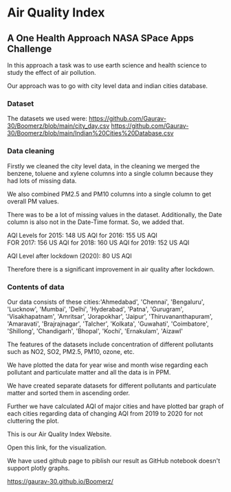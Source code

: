 # Air Quality Index

## A One Health Approach NASA SPace Apps Challenge

In this approach a task was to use earth science and health science to study the effect of 
air pollution. 

Our approach was to go with city level data and indian cities database. 

### Dataset

The datasets we used were: https://github.com/Gaurav-30/Boomerz/blob/main/city_day.csv
			   https://github.com/Gaurav-30/Boomerz/blob/main/Indian%20Cities%20Database.csv 


### Data cleaning

Firstly we cleaned the city level data, in  the cleaning we merged the benzene, toluene and xylene
columns into a single column because they had lots of missing data.

We also combined PM2.5 and PM10 columns into a single column to get overall PM values.

There was to be a lot of missing values in the dataset. Additionally, the Date
column is also not in the Date-Time format. So, we added that.

AQI Levels for 2015: 148 US AQI 
           for 2016: 155 US AQI  
	   FOR 2017: 156 US AQI
	   for 2018: 160 US AQI
	   for 2019: 152 US AQI

AQI Level after lockdown (2020): 80 US AQI

Therefore there is a significant improvement in air quality after lockdown.

### Contents of data

Our data consists of these cities:'Ahmedabad', 'Chennai', 'Bengaluru', 'Lucknow', 'Mumbai', 'Delhi',
       				  'Hyderabad', 'Patna', 'Gurugram', 'Visakhapatnam', 'Amritsar',
      				  'Jorapokhar', 'Jaipur', 'Thiruvananthapuram', 'Amaravati',
      				  'Brajrajnagar', 'Talcher', 'Kolkata', 'Guwahati', 'Coimbatore',
         			  'Shillong', 'Chandigarh', 'Bhopal', 'Kochi', 'Ernakulam', 'Aizawl'

The features of the datasets include concentration of different pollutants such as NO2, SO2,
PM2.5, PM10, ozone, etc.

We have plotted the data for year wise and month wise regarding each
pollutant and particulate matter and all the data is in PPM.

We have created separate datasets for different pollutants and particulate
matter and sorted them in ascending order.

Further we have calculated AQI of major cities and have plotted bar graph of
each cities regarding data of changing AQI from 2019 to 2020 for not cluttering
the plot.




This is our Air Quality Index Website.

Open this link, for the visualization.

We have used github page to piblish our result as GitHub notebook doesn't support plotly graphs.

https://gaurav-30.github.io/Boomerz/
